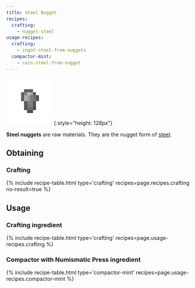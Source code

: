 ```yaml
---
title: Steel Nugget
recipes:
  crafting:
    - nugget-steel
usage-recipes:
  crafting:
    - ingot-steel-from-nuggets
  compactor-mint:
    - coin-steel-from-nugget
---
```


![Steel nugget](/assets/images/thermal-foundation/nugget-steel.png){:style="height: 128px"}


**Steel nuggets** are raw materials. They are the nugget form of
[steel](/docs/thermal-foundation/items/materials/ingots/steel-ingot/).


Obtaining
---------

### Crafting
{% include recipe-table.html type='crafting' recipes=page.recipes.crafting no-result=true %}


Usage
-----

### Crafting ingredient
{% include recipe-table.html type='crafting' recipes=page.usage-recipes.crafting %}

### Compactor with Numismatic Press ingredient
{% include recipe-table.html type='compactor-mint' recipes=page.usage-recipes.compactor-mint %}
